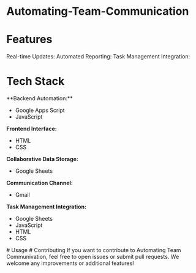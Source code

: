 # Automating-Team-Communication
# Features
Real-time Updates:
Automated Reporting:
Task Management Integration:

# Tech Stack
<body>
  **Backend Automation:**
  <ul>
    <li>Google Apps Script</li>
    <li>JavaScript</li>
  </ul>

 **Frontend Interface:**
  <ul>
    <li>HTML</li>
    <li>CSS</li>
  </ul>

  **Collaborative Data Storage:**
  <ul>
    <li>Google Sheets</li>
  </ul>

  **Communication Channel:**
  <ul>
    <li>Gmail</li>
  </ul>

  **Task Management Integration:**
  <ul>
    <li>Google Sheets</li>
    <li>JavaScript</li>
    <li>HTML</li>
    <li>CSS</li>
  </ul>
  </body>
# Usage
# Contributing
If you want to contribute to Automating Team Communivation, feel free to open issues or submit pull requests. We welcome any improvements or additional features!
